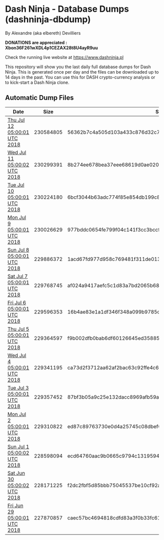 # Dash Ninja - Database Dumps (dashninja-dbdump)
By Alexandre (aka elbereth) Devilliers

**DONATIONS are appreciated : Xbon36F261wXDL4p1CEZAX28t8U4ayR9uu**

Check the running live website at https://www.dashninja.pl

This repository will show you the last daily full database dumps for Dash Ninja. This is generated once per day and the files can be downloaded up to 14 days in the past.
You can use this for DASH crypto-currency analysis or to kick-start a Dash Ninja clone.


## Automatic Dump Files
| Date | Size | SHA256 |
|--|--|--|
| [Thu Jul 12 05:00:01 UTC 2018](https://transfer.sh/Vd7Lg/dashninja-dbdump-20180712070001.tar.bz2) | 230584805 | 56362b7c4a505d103a433c876d32c7de5ad034448012e4becaa965c80a970180 | 
| [Wed Jul 11 05:00:02 UTC 2018](https://transfer.sh/dfQYj/dashninja-dbdump-20180711070002.tar.bz2) | 230299391 | 8b274ee678bea37eee68619d0ae020fdb7133b73e18f8cd1085a331176284ee1 | 
| [Tue Jul 10 05:00:01 UTC 2018](https://transfer.sh/EG9Qb/dashninja-dbdump-20180710070001.tar.bz2) | 230224180 | 6bcf3044b63adc774f85e854db199c8df28873ac1716304c3b35150fc85e1276 | 
| [Mon Jul  9 05:00:01 UTC 2018](https://transfer.sh/130EfB/dashninja-dbdump-20180709070001.tar.bz2) | 230026629 | 977bddc0654fe799f04c141f3cc3bccf27a46ee63accefd5c3e2adff53524352 | 
| [Sun Jul  8 05:00:01 UTC 2018](https://transfer.sh/4xiVW/dashninja-dbdump-20180708070001.tar.bz2) | 229886372 | 1acd67fd977d958c769481f311de0137a17d5c4d936f4d23e2270afea9e35af2 | 
| [Sat Jul  7 05:00:01 UTC 2018](https://transfer.sh/SJYBJ/dashninja-dbdump-20180707070001.tar.bz2) | 229768745 | af024a9417aefc5c1d83a7bd2065b68fe13c6939820eaf3fb947bfb3b59a0ef6 | 
| [Fri Jul  6 05:00:01 UTC 2018](https://transfer.sh/IsL1d/dashninja-dbdump-20180706070001.tar.bz2) | 229596353 | 16b4ae83e1a1df346f348a099b9785ce212ebb92b0e9b31b56bfd38bad3940e6 | 
| [Thu Jul  5 05:00:01 UTC 2018](https://transfer.sh/SRulE/dashninja-dbdump-20180705070001.tar.bz2) | 229364597 | f9b002dfb0bab6df60126645ed35885a509fc0aebb6681cf63f395dbd49db519 | 
| [Wed Jul  4 05:00:01 UTC 2018](https://transfer.sh/J3zWn/dashninja-dbdump-20180704070001.tar.bz2) | 229341195 | ca73d2f3712aa62af2bac63c92ffe4c636615554be8e1c284f2fd588348df9e3 | 
| [Tue Jul  3 05:00:01 UTC 2018](https://transfer.sh/5abla/dashninja-dbdump-20180703070001.tar.bz2) | 229357452 | 87bf3b05a9c25e132dacc8969afb59a1b54167e5feaa447fb8cb705c6a7008f7 | 
| [Mon Jul  2 05:00:01 UTC 2018](https://transfer.sh/EDoEO/dashninja-dbdump-20180702070001.tar.bz2) | 229310822 | ed87c89763730e0d4a25745c08dbef0e0f52d75b6f49d2a8d30c4c7a915be31d | 
| [Sun Jul  1 05:00:02 UTC 2018](https://transfer.sh/13YlP8/dashninja-dbdump-20180701070002.tar.bz2) | 228598094 | ecd64760aac9b0665c9794c1319594e60569bf4cdbf31339a83e225ca65206c1 | 
| [Sat Jun 30 05:00:02 UTC 2018](https://transfer.sh/k0UxO/dashninja-dbdump-20180630070002.tar.bz2) | 228171225 | f2dc2fbf5d85bbb75045537be10cf92a4c636fda1409d85b1122826c2add28dd | 
| [Fri Jun 29 05:00:01 UTC 2018](https://transfer.sh/jrnVo/dashninja-dbdump-20180629070001.tar.bz2) | 227870857 | caec57bc4694818cdfd83a3f0b33fc61d93a4eb36fa57670731e7c6411bb7d6d | 
